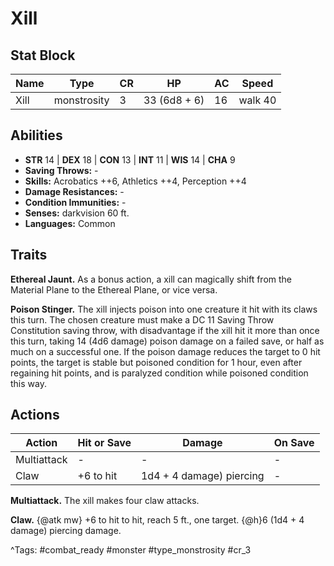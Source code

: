 # Xill

## Stat Block

| Name | Type | CR | HP | AC | Speed |
|------|------|----|----|----|-------|
| Xill | monstrosity | 3 | 33 (6d8 + 6) | 16 | walk 40 |

## Abilities

- **STR** 14 | **DEX** 18 | **CON** 13 | **INT** 11 | **WIS** 14 | **CHA** 9
- **Saving Throws:** -  
- **Skills:** Acrobatics ++6, Athletics ++4, Perception ++4  
- **Damage Resistances:** -  
- **Condition Immunities:** -  
- **Senses:** darkvision 60 ft.  
- **Languages:** Common

## Traits

**Ethereal Jaunt.** As a bonus action, a xill can magically shift from the Material Plane to the Ethereal Plane, or vice versa.

**Poison Stinger.** The xill injects poison into one creature it hit with its claws this turn. The chosen creature must make a DC 11 Saving Throw Constitution saving throw, with disadvantage if the xill hit it more than once this turn, taking 14 (4d6 damage) poison damage on a failed save, or half as much on a successful one. If the poison damage reduces the target to 0 hit points, the target is stable but poisoned condition for 1 hour, even after regaining hit points, and is paralyzed condition while poisoned condition this way.


## Actions

| Action | Hit or Save | Damage | On Save |
|--------|--------------|--------|----------|
| Multiattack | - | - | - |
| Claw | +6 to hit | 1d4 + 4 damage) piercing | - |

**Multiattack.** The xill makes four claw attacks.

**Claw.** {@atk mw} +6 to hit to hit, reach 5 ft., one target. {@h}6 (1d4 + 4 damage) piercing damage.


^Tags: #combat_ready #monster #type_monstrosity #cr_3